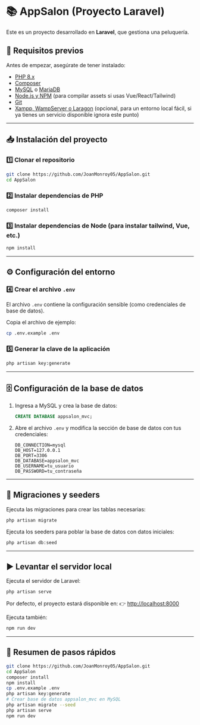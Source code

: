 # 📚 AppSalon (Proyecto Laravel)

Este es un proyecto desarrollado en **Laravel**, que gestiona una peluquería.

## 🚀 Requisitos previos

Antes de empezar, asegúrate de tener instalado:

* [PHP 8.x](https://www.php.net/downloads.php)
* [Composer](https://getcomposer.org/)
* [MySQL](https://dev.mysql.com/downloads/) o [MariaDB](https://mariadb.org/)
* [Node.js y NPM](https://nodejs.org/) (para compilar assets si usas Vue/React/Tailwind)
* [Git](https://git-scm.com/)
* [Xampp, WampServer o Laragon](https://www.apachefriends.org/es/index.html) (opcional, para un entorno local fácil, si ya tienes un servicio disponible ignora este punto)

---

## 📥 Instalación del proyecto

### 1️⃣ Clonar el repositorio

```bash
git clone https://github.com/JoanMonroy05/AppSalon.git
cd AppSalon
```

### 2️⃣ Instalar dependencias de PHP

```bash
composer install
```

### 3️⃣ Instalar dependencias de Node (para instalar tailwind, Vue, etc.)

```bash
npm install
```

---

## ⚙️ Configuración del entorno

### 4️⃣ Crear el archivo `.env`

El archivo `.env` contiene la configuración sensible (como credenciales de base de datos).

Copia el archivo de ejemplo:

```bash
cp .env.example .env
```

### 5️⃣ Generar la clave de la aplicación

```bash
php artisan key:generate
```

---

## 🗄️ Configuración de la base de datos

1. Ingresa a MySQL y crea la base de datos:

   ```sql
   CREATE DATABASE appsalon_mvc;
   ```

2. Abre el archivo `.env` y modifica la sección de base de datos con tus credenciales:

   ```env
   DB_CONNECTION=mysql
   DB_HOST=127.0.0.1
   DB_PORT=3306
   DB_DATABASE=appsalon_mvc
   DB_USERNAME=tu_usuario
   DB_PASSWORD=tu_contraseña
   ```

---

## 📑 Migraciones y seeders

Ejecuta las migraciones para crear las tablas necesarias:

```bash
php artisan migrate
```

Ejecuta los seeders para poblar la base de datos con datos iniciales:

```bash
php artisan db:seed
```

---

## ▶️ Levantar el servidor local

Ejecuta el servidor de Laravel:

```bash
php artisan serve
```

Por defecto, el proyecto estará disponible en:
👉 [http://localhost:8000](http://localhost:8000)

Ejecuta también:

```bash
npm run dev
```

---

## 🔑 Resumen de pasos rápidos

```bash
git clone https://github.com/JoanMonroy05/AppSalon.git
cd AppSalon
composer install
npm install
cp .env.example .env
php artisan key:generate
# Crear base de datos appsalon_mvc en MySQL
php artisan migrate --seed
php artisan serve
npm run dev
```